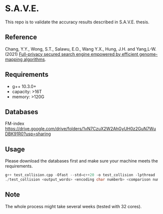 # S.A.V.E.
This repo is to validate the accuracy results described in S.A.V.E. thesis.

## Reference
Chang, Y.Y., Wong, S.T., Salawu, E.O., Wang Y.X., Hung, J.H. and Yang,L-W. (2021) [Full-privacy secured search engine empowered by efficient genome-mapping algorithms](https://arxiv.org/abs/2201.00696).

## Requirements

* g++ 10.3.0+
* capacity: >16T
* memory: >120G

## Databases
FM-index
https://drive.google.com/drive/folders/1vN7CzuX2W2AhGyUH0z2GuN7WuDBK91R0?usp=sharing

## Usage
Please download the databases first and make sure your machine meets the requirements.
```cpp
g++ test_collision.cpp -Ofast --std=c++20 -o test_collision -lpthread
./test_collision <output_words> <encoding char numberb> <comparison number>
```

## Note
The whole process might take several weeks (tested with 32 cores).
